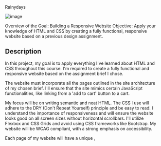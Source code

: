 Rainydays

![image](https://i.imgur.com/3WH4Az5.png)


Overview of the Goal: Building a Responsive Website
Objective: Apply your knowledge of HTML and CSS by creating a fully functional, responsive website based on a previous design assignment.

## Description

In this project, my goal is to apply everything I've learned about HTML and CSS throughout this course. I'm required to create a fully functional and responsive website based on the assignment brief I chose.

The website must incorporate all the pages outlined in the site architecture of my chosen brief. I'll ensure that the site mimics certain JavaScript functionalities, like linking from a 'add to cart' button to a cart.

My focus will be on writing semantic and neat HTML. The CSS I use will adhere to the DRY (Don't Repeat Yourself) principle and be easy to read. I understand the importance of responsiveness and will ensure the website looks good on all screen sizes without horizontal scrollbars. I'll utilize Flexbox and CSS Grids and avoid using CSS frameworks like Bootstrap. My website will be WCAG compliant, with a strong emphasis on accessibility.

Each page of my website will have a unique <meta name="description">, <title>, and <h1>

## Built With
- HTML
- CSS
- Javascript

## Getting Started

### Installing

1. Clone the repo:

```bash
git clone git@github.com:NoroffFEU/portfolio-1-example.git
```

2. Install the dependencies:

```
npm install
```

### Running
```bash
npm run start
```

## Contact

https://www.linkedin.com/in/erik-solberg-45b91b248/

